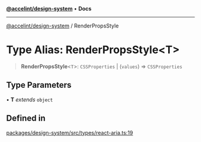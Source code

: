 [**@accelint/design-system**](../README.md) • **Docs**

***

[@accelint/design-system](../README.md) / RenderPropsStyle

# Type Alias: RenderPropsStyle\<T\>

> **RenderPropsStyle**\<`T`\>: `CSSProperties` \| (`values`) => `CSSProperties`

## Type Parameters

• **T** *extends* `object`

## Defined in

[packages/design-system/src/types/react-aria.ts:19](https://github.com/gohypergiant/standard-toolkit/blob/258694cea8ed8bbd956b3cf5da47c2c9debcf127/packages/design-system/src/types/react-aria.ts#L19)
